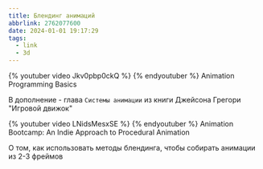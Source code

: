 ```yaml
---
title: Блендинг анимаций
abbrlink: 2762077600
date: 2024-01-01 19:17:29
tags:
  - link
  - 3d
---
```


{% youtuber video Jkv0pbp0ckQ %}
{% endyoutuber %}
Animation Programming Basics

В дополнение - глава `Системы анимации` из книги Джейсона Грегори "Игровой движок"

{% youtuber video LNidsMesxSE %}
{% endyoutuber %}
Animation Bootcamp: An Indie Approach to Procedural Animation

О том, как использовать методы блендинга, чтобы собирать анимации из 2-3 фреймов

